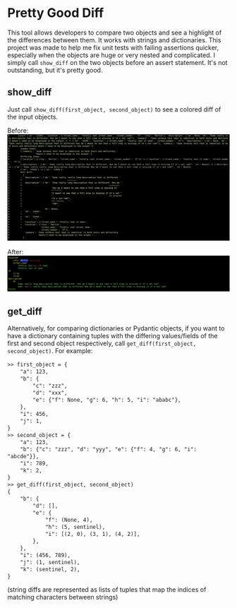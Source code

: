 # Pretty Good Diff

This tool allows developers to compare two objects and see a highlight of the differences between them. It works with strings and dictionaries.
This project was made to help me fix unit tests with failing assertions quicker, especially when the objects are huge or very nested and complicated.
I simply call `show_diff` on the two objects before an assert statement.
It's not outstanding, but it's pretty good.

## show_diff

Just call `show_diff(first_object, second_object)` to see a colored diff of the input objects.

Before:
![alt text](blob/ugly_diff.png?raw=true)

After:
![alt text](blob/pretty_good_diff.png?raw=true)


## get_diff

Alternatively, for comparing dictionaries or Pydantic objects, if you want to have a dictionary containing tuples with the differing values/fields of the first and second object respectively, call `get_diff(first_object, second_object)`.
For example:
```
>> first_object = {
    "a": 123,
    "b": {
        "c": "zzz",
        "d": "xxx",
        "e": {"f": None, "g": 6, "h": 5, "i": "ababc"},
    },
    "i": 456,
    "j": 1,
}
>> second_object = {
    "a": 123,
    "b": {"c": "zzz", "d": "yyy", "e": {"f": 4, "g": 6, "i": "abcde"}},
    "i": 789,
    "k": 2,
}
>> get_diff(first_object, second_object)
{
    "b": {
        "d": [],
        "e": {
            "f": (None, 4),
            "h": (5, sentinel),
            "i": [(2, 0), (3, 1), (4, 2)],
        },
    },
    "i": (456, 789),
    "j": (1, sentinel),
    "k": (sentinel, 2),
}
```
(string diffs are represented as lists of tuples that map the indices of matching characters between strings)
